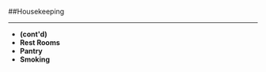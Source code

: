 <!-- .slide: data-background="resources/footer.svg" data-background-size="contain" data-background-position="bottom"  -->

##Housekeeping
- - -
* **(cont'd)** <!-- .element: style="color:navy" -->
* **Rest Rooms** <!-- .element: class="fragment"; style="color:navy" -->
* **Pantry** <!-- .element: class="fragment"; style="color:navy" -->
* **Smoking** <!-- .element: class="fragment"; style="color:navy" -->
<br/>
<br/>
<br/>
<br/>
<br/>
<br/>
<br/>
<br/>
<br/>
<br/>
<br/>
<br/>
<br/>
<br/>
<br/>
<br/>
<br/>
<br/>
<br/>
<br/>
<br/>
<br/>
<br/>
<br/>
<br/>
<br/>
<br/>
<br/>
<aside class="notes">
</aside>

